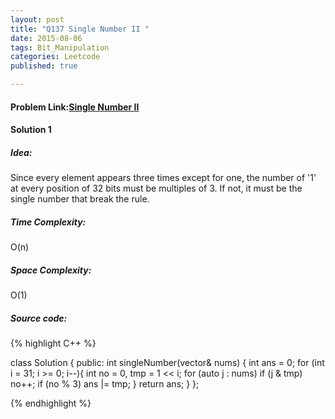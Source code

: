 ```yaml
---
layout: post
title: "Q137 Single Number II "
date: 2015-08-06
tags: Bit_Manipulation
categories: Leetcode
published: true

---
```

#### Problem Link:[Single Number II ](https://leetcode.com/problems/single-number-ii/) 

#### Solution 1 

##### Idea:

Since every element appears three times except for one, the number of '1' at every position of 32 bits must be multiples of 3. If not, it must be the single number that break the rule.  

##### Time Complexity:

O(n)

##### Space Complexity:

O(1)

##### Source code:
{% highlight C++ %}

class Solution {
public:
    int singleNumber(vector<int>& nums) {
        int ans = 0;
        for (int i = 31; i >= 0; i--){
            int no = 0, tmp = 1 << i;
            for (auto j : nums)
                if (j & tmp)
                    no++;
            if (no % 3)
                ans |= tmp;
        }
        return ans;
    }
};

{% endhighlight %}

